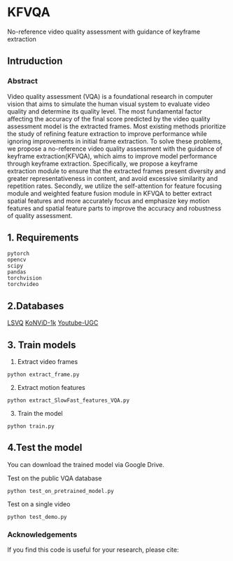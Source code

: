 # KFVQA
No-reference video quality assessment with guidance of keyframe extraction

## Intruduction

### Abstract

Video quality assessment (VQA) is a foundational research in computer vision that aims to simulate the human visual system to evaluate video quality and determine its quality level. The most fundamental factor affecting the accuracy of the final score predicted by the video quality assessment model is the extracted frames. Most existing methods prioritize the study of refining feature extraction to improve performance while ignoring improvements in initial frame extraction. To solve these problems, we propose a no-reference video quality assessment with the guidance of keyframe extraction(KFVQA), which aims to improve model performance through keyframe extraction. Specifically, we propose a keyframe extraction module to ensure that the extracted frames present diversity and greater representativeness in content, and avoid excessive similarity and repetition rates. Secondly, we utilize the self-attention for feature focusing module and weighted feature fusion module in KFVQA to better extract spatial features and more accurately focus and emphasize key motion features and spatial feature parts to improve the accuracy and robustness of quality assessment.

## 1. Requirements
```
pytorch
opencv
scipy
pandas
torchvision
torchvideo
```

## 2.Databases
[LSVQ](https://github.com/baidut/PatchVQ)
[KoNViD-1k](http://database.mmsp-kn.de/konvid-1k-database.html)
[Youtube-UGC](https://media.withyoutube.com/)

## 3. Train models
1. Extract video frames
```shell
python extract_frame.py
```
2. Extract motion features
```shell
python extract_SlowFast_features_VQA.py 
```
3. Train the model
```shell
python train.py
```
## 4.Test the model
You can download the trained model via Google Drive.

Test on the public VQA database

```shell
python test_on_pretrained_model.py
```

Test on a single video
```shell
python test_demo.py
```

### Acknowledgements

If you find this code is useful for your research, please cite:
```

```

